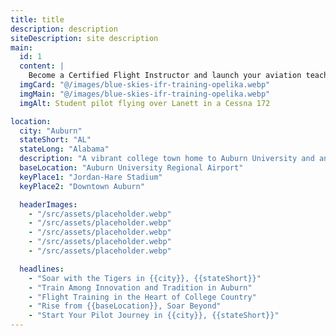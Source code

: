 ```yaml
---
title: title
description: description
siteDescription: site description
main:
  id: 1
  content: |
    Become a Certified Flight Instructor and launch your aviation teaching career at Blue Skies Above in Lanett, Alabama - training the next generation of pilots.
  imgCard: "@/images/blue-skies-ifr-training-opelika.webp"
  imgMain: "@/images/blue-skies-ifr-training-opelika.webp"
  imgAlt: Student pilot flying over Lanett in a Cessna 172

location:
  city: "Auburn"
  stateShort: "AL"
  stateLong: "Alabama"
  description: "A vibrant college town home to Auburn University and an enthusiastic aviation community."
  baseLocation: "Auburn University Regional Airport"
  keyPlace1: "Jordan-Hare Stadium"
  keyPlace2: "Downtown Auburn"

  headerImages:
    - "/src/assets/placeholder.webp"
    - "/src/assets/placeholder.webp"
    - "/src/assets/placeholder.webp"
    - "/src/assets/placeholder.webp"
    - "/src/assets/placeholder.webp"

  headlines:
    - "Soar with the Tigers in {{city}}, {{stateShort}}"
    - "Train Among Innovation and Tradition in Auburn"
    - "Flight Training in the Heart of College Country"
    - "Rise from {{baseLocation}}, Soar Beyond"
    - "Start Your Pilot Journey in {{city}}, {{stateShort}}"
---
```


